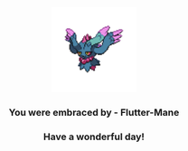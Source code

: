 <p align="center">
    <img src="https://raw.githubusercontent.com/PokeAPI/sprites/master/sprites/pokemon/987.png" width="150" height="150">
</p>
<h3 align="center">You were embraced by - <b>Flutter-Mane</b></h3>
<h3 align="center">Have a wonderful day!</h3>

